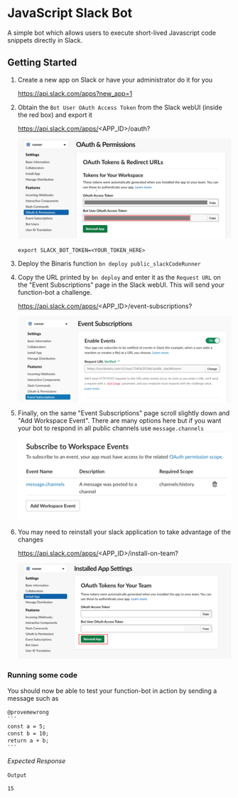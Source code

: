 # JavaScript Slack Bot

A simple bot which allows users to execute short-lived Javascript code snippets directly in Slack.

## Getting Started

1. Create a new app on Slack or have your administrator do it for you
  
    https://api.slack.com/apps?new_app=1
    
2. Obtain the `Bot User OAuth Access Token` from the Slack webUI (inside the red box)
   and export it 
   
   https://api.slack.com/apps/<APP_ID>/oauth?


   ![token](https://raw.githubusercontent.com/binaris/functions-examples/feature-slack-bot/slack-code-runner-bot/assets/token.png)
   
      `export SLACK_BOT_TOKEN=<YOUR_TOKEN_HERE>`

3. Deploy the Binaris function `bn deploy public_slackCodeRunner`
4. Copy the URL printed by `bn deploy` and enter it as the `Request URL` on the "Event Subscriptions" page in the Slack webUI. This will send your function-bot a challenge.

   https://api.slack.com/apps/<APP_ID>/event-subscriptions?

   ![challenge](https://raw.githubusercontent.com/binaris/functions-examples/feature-slack-bot/slack-code-runner-bot/assets/challenge.png)
5. Finally, on the same "Event Subscriptions" page scroll slightly down and "Add Workspace Event". There are many options here but if you want your bot to respond in all public channels use `message.channels`
   ![channel_reg](https://raw.githubusercontent.com/binaris/functions-examples/feature-slack-bot/slack-code-runner-bot/assets/channel_reg.png)
6. You may need to reinstall your slack application to take advantage of the changes

    https://api.slack.com/apps/<APP_ID>/install-on-team?


   ![reinstall](https://raw.githubusercontent.com/binaris/functions-examples/feature-slack-bot/slack-code-runner-bot/assets/reinstall.png)

### Running some code

You should now be able to test your function-bot in action by sending a message such as

````
@provemewrong
```
const a = 5;
const b = 10;
return a + b;
```
````

*Expected Response*

`Output`

```
15
```
